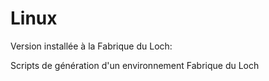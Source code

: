 # Linux

Version installée à la Fabrique du Loch:

Scripts de génération d'un environnement Fabrique du Loch

